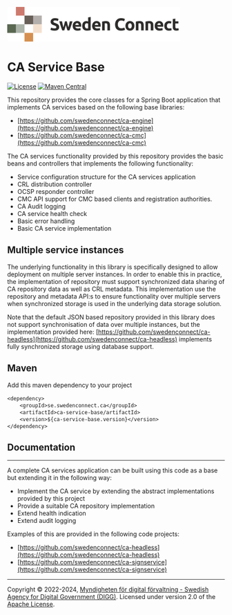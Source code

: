 ![Logo](docs/images/sweden-connect.png)

# CA Service Base

[![License](https://img.shields.io/badge/License-Apache%202.0-blue.svg)](https://opensource.org/licenses/Apache-2.0) [![Maven Central](https://maven-badges.herokuapp.com/maven-central/se.swedenconnect.ca/ca-service-base/badge.svg)](https://maven-badges.herokuapp.com/maven-central/se.swedenconnect.ca/ca-service-base)

This repository provides the core classes for a Spring Boot application that implements CA services
based on the following base libraries:

- [https://github.com/swedenconnect/ca-engine](https://github.com/swedenconnect/ca-engine)
- [https://github.com/swedenconnect/ca-cmc](https://github.com/swedenconnect/ca-cmc)

The CA services functionality provided by this repository provides the basic beans and controllers that
implements the following functionality:

- Service configuration structure for the CA services application
- CRL distribution controller
- OCSP responder controller
- CMC API support for CMC based clients and registration authorities.
- CA Audit logging
- CA service health check
- Basic error handling
- Basic CA service implementation

## Multiple service instances
The underlying functionality in this library is specifically designed to allow deployment on multiple 
server instances. In order to enable this in practice, the implementation of repository must support
synchronized data sharing of CA repository data as well as CRL metadata. This implementation use the
repository and metadata API:s to ensure functionality over multiple servers when synchronized storage is
used in the underlying data storage solution.

Note that the default JSON based repository provided in this library does not support synchronisation of data over multiple instances,
but the implementation provided here: [https://github.com/swedenconnect/ca-headless](https://github.com/swedenconnect/ca-headless)
implements fully synchronized storage using database support.

## Maven

Add this maven dependency to your project

```
<dependency>
    <groupId>se.swedenconnect.ca</groupId>
    <artifactId>ca-service-base/artifactId>
    <version>${ca-service-base.version}</version>
</dependency>
```

## Documentation

---

A complete CA services application can be built using this code as a base but extending it in the following way:

- Implement the CA service by extending the abstract implementations provided by this project
- Provide a suitable CA repository implementation
- Extend health indication
- Extend audit logging

Examples of this are provided in the following code projects:

- [https://github.com/swedenconnect/ca-headless](https://github.com/swedenconnect/ca-headless)
- [https://github.com/swedenconnect/ca-signservice](https://github.com/swedenconnect/ca-signservice)

-----

Copyright &copy; 2022-2024, [Myndigheten för digital förvaltning - Swedish Agency for Digital Government (DIGG)](http://www.digg.se). Licensed under version 2.0 of the [Apache License](http://www.apache.org/licenses/LICENSE-2.0).
